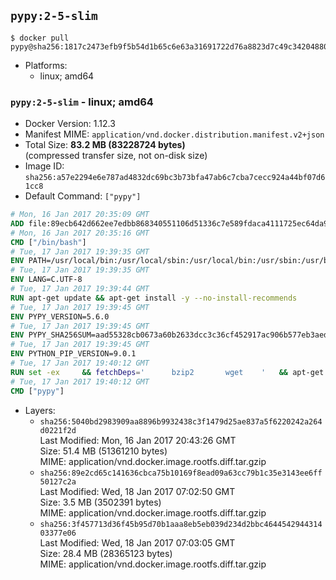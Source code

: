 ## `pypy:2-5-slim`

```console
$ docker pull pypy@sha256:1817c2473efb9f5b54d1b65c6e63a31691722d76a8823d7c49c342048802cbb8
```

-	Platforms:
	-	linux; amd64

### `pypy:2-5-slim` - linux; amd64

-	Docker Version: 1.12.3
-	Manifest MIME: `application/vnd.docker.distribution.manifest.v2+json`
-	Total Size: **83.2 MB (83228724 bytes)**  
	(compressed transfer size, not on-disk size)
-	Image ID: `sha256:a57e2294e6e787ad4832dc69bc3b73bfa47ab6c7cba7cecc924a44bf07d61cc8`
-	Default Command: `["pypy"]`

```dockerfile
# Mon, 16 Jan 2017 20:35:09 GMT
ADD file:89ecb642d662ee7edbb868340551106d51336c7e589fdaca4111725ec64da957 in / 
# Mon, 16 Jan 2017 20:35:16 GMT
CMD ["/bin/bash"]
# Tue, 17 Jan 2017 19:39:35 GMT
ENV PATH=/usr/local/bin:/usr/local/sbin:/usr/local/bin:/usr/sbin:/usr/bin:/sbin:/bin
# Tue, 17 Jan 2017 19:39:35 GMT
ENV LANG=C.UTF-8
# Tue, 17 Jan 2017 19:39:44 GMT
RUN apt-get update && apt-get install -y --no-install-recommends 		ca-certificates 		libexpat1 		libffi6 		libgdbm3 		libsqlite3-0 	&& rm -rf /var/lib/apt/lists/*
# Tue, 17 Jan 2017 19:39:45 GMT
ENV PYPY_VERSION=5.6.0
# Tue, 17 Jan 2017 19:39:45 GMT
ENV PYPY_SHA256SUM=aad55328cb0673a60b2633dcc3c36cf452917ac906b577eb3aed5876a7666fca
# Tue, 17 Jan 2017 19:39:45 GMT
ENV PYTHON_PIP_VERSION=9.0.1
# Tue, 17 Jan 2017 19:40:12 GMT
RUN set -ex 	&& fetchDeps=' 		bzip2 		wget 	' 	&& apt-get update && apt-get install -y $fetchDeps --no-install-recommends && rm -rf /var/lib/apt/lists/* 		&& wget -O pypy.tar.bz2 "https://bitbucket.org/pypy/pypy/downloads/pypy2-v${PYPY_VERSION}-linux64.tar.bz2" 	&& echo "$PYPY_SHA256SUM  pypy.tar.bz2" | sha256sum -c 	&& tar -xjC /usr/local --strip-components=1 -f pypy.tar.bz2 	&& rm pypy.tar.bz2 			&& wget -O /tmp/get-pip.py 'https://bootstrap.pypa.io/get-pip.py' 		&& pypy /tmp/get-pip.py "pip==$PYTHON_PIP_VERSION" 		&& rm /tmp/get-pip.py 	&& pip install --no-cache-dir --upgrade --force-reinstall "pip==$PYTHON_PIP_VERSION" 	&& [ "$(pip list |tac|tac| awk -F '[ ()]+' '$1 == "pip" { print $2; exit }')" = "$PYTHON_PIP_VERSION" ] 		&& apt-get purge -y --auto-remove $fetchDeps 	&& rm -rf ~/.cache
# Tue, 17 Jan 2017 19:40:12 GMT
CMD ["pypy"]
```

-	Layers:
	-	`sha256:5040bd2983909aa8896b9932438c3f1479d25ae837a5f6220242a264d0221f2d`  
		Last Modified: Mon, 16 Jan 2017 20:43:26 GMT  
		Size: 51.4 MB (51361210 bytes)  
		MIME: application/vnd.docker.image.rootfs.diff.tar.gzip
	-	`sha256:89e2cd65c141636cbca75b10169f8ead09a63cc79b1c35e3143ee6ff50127c2a`  
		Last Modified: Wed, 18 Jan 2017 07:02:50 GMT  
		Size: 3.5 MB (3502391 bytes)  
		MIME: application/vnd.docker.image.rootfs.diff.tar.gzip
	-	`sha256:3f457713d36f45b95d70b1aaa8eb5eb039d234d2bbc464454294431403377e06`  
		Last Modified: Wed, 18 Jan 2017 07:03:05 GMT  
		Size: 28.4 MB (28365123 bytes)  
		MIME: application/vnd.docker.image.rootfs.diff.tar.gzip
